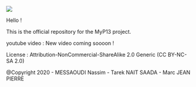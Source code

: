 ![](https://user-images.githubusercontent.com/56651736/72690478-1293fc00-3b1d-11ea-855e-099b8d1767c8.png)

Hello ! 

This is the official repository for the MyP13 project. 

youtube video : New video coming soooon ! 

License : Attribution-NonCommercial-ShareAlike 2.0 Generic (CC BY-NC-SA 2.0)

@Copyright 2020 - MESSAOUDI Nassim - Tarek NAIT SAADA - Marc JEAN PIERRE  

